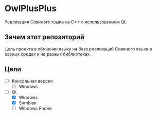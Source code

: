 # OwlPlusPlus
Реализация Совиного языка на C++ с использованием Qt.
## Зачем этот репозиторий
Цель проекта в обучении языку на базе реализаций Совиного языка в разных средах и на разных библиотеках.
## Цели
- [ ] Консольная версия
	- [ ] Windows
- [ ] Qt
	- [x] Windows
	- [x] Symbian
	- [ ] Windows Phone
